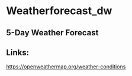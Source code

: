 # Weatherforecast_dw
## 5-Day Weather Forecast


## Links:
https://openweathermap.org/weather-conditions 